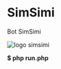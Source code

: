 # SimSimi
Bot SimSimi
<p>
  <img src="https://rebot.me/assets/images/mini-avatars/159.png" alt="logo simsimi" />

<b><p>
  
$ php run.php
